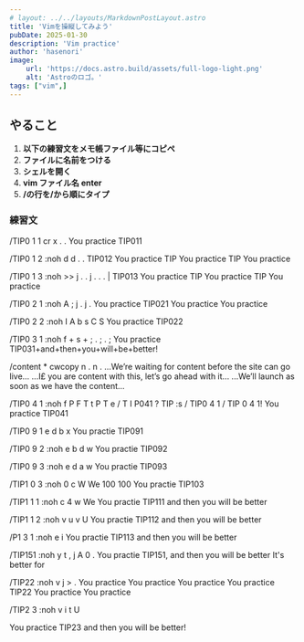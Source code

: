 ```yaml
---
# layout: ../../layouts/MarkdownPostLayout.astro
title: 'Vimを操縦してみよう'
pubDate: 2025-01-30
description: 'Vim practice'
author: 'hasenori'
image:
    url: 'https://docs.astro.build/assets/full-logo-light.png'
    alt: 'Astroのロゴ。'
tags: ["vim",]
---
```


## やること

1. **以下の練習文をメモ帳ファイル等にコピペ**
2. **ファイルに名前をつける**
3. **シェルを開く** 
4. **vim ファイル名 enter** 
5. **/の行を/から順にタイプ**

### 練習文

/TIP0 1 1 cr x . . 
You practice TIP011

/TIP0 1 2 <cr> :noh d d . . <Esc>
TIP012 You practice 
TIP You practice 
TIP You practice 

/TIP0 1 3 <cr> :noh >> j . . j . . . |<Esc>
TIP013 You practice 
TIP You practice 
TIP You practice 

/TIP0 2 1 <cr> :noh A ; <Esc> j . j .  <Esc>
You practice TIP021
You practice
You practice

/TIP0 2 2<cr> :noh I <Esc> A <Esc> b s <Esc> C <Esc> S  <Esc>
You practice TIP022

/TIP0 3 1 <cr> :noh <Esc> f + s <space> + <space> <Esc> ; . ; . ;   <Esc>
You practice TIP031+and+then+you+will+be+better!


/content <cr> * cwcopy <Esc> n . n . <Esc>
...We’re waiting for content before the site can go live...
...I£ you are content with this, let’s go ahead with it...
...We’ll launch as soon as we have the content…

/TIP0 4 1 <cr> :noh f P F T t P T e / T I P041 ? TIP :s / TIP0 4 1 / TIP 0 4 1! <cr>  <Esc>
You practice TIP041

/TIP0 9 1 e d b x  <Esc>
You practie TIP091

/TIP0 9 2 <cr> :noh e b d w  <Esc>
You practie TIP092

/TIP0 9 3 <cr> :noh e d a w  <Esc>
You practie TIP093


/TIP1 0 3 <cr> :noh 0 c W We <Esc> <C-a> <C-x> 100<C-x> 100<C-a>  <Esc>
You practie TIP103


/TIP1 1 1 <cr> :noh c 4 w We <Esc>
You practie TIP111 and then you will be better

/TIP1 1 2 <cr> :noh v u v U  <Esc>
You practie TIP112 and then you will be better

/P1 3 1 <cr> :noh e i <C-h> <C-w> <C-u>  <Esc>
You practie TIP113 and then you will be better

/TIP151 <cr> :noh y t , j A <C-r> 0 . <Esc> 
You practie TIP151, and then you will be better
It's better for

/TIP22 :noh v j > . <Esc>
You practice 
	You practice 
	You practice 
You practice TIP22 
You practice 
You practice 

/TIP2 3 :noh v i t U <Esc>
<p>You practice TIP23 and then <a>you</a> will be better!</p>
